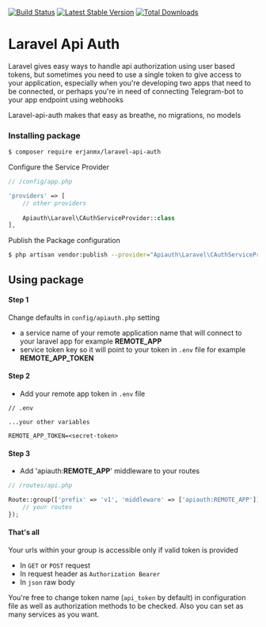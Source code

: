 <!--
  Title: Laravel API-Auth
  Description: Dead simple Laravel api authorization middleware
  Author: erjanmx
  -->
  
[![Build Status](https://travis-ci.org/erjanmx/laravel-api-auth.svg?branch=master)](https://travis-ci.org/erjanmx/laravel-api-auth)
[![Latest Stable Version](https://poser.pugx.org/erjanmx/laravel-api-auth/v/stable)](https://packagist.org/packages/erjanmx/laravel-api-auth) 
[![Total Downloads](https://poser.pugx.org/erjanmx/laravel-api-auth/downloads)](https://packagist.org/packages/erjanmx/laravel-api-auth)

# Laravel Api Auth

Laravel gives easy ways to handle api authorization using user based tokens, but sometimes you need to use a single token to give access to your application, especially when you're developing two apps that need to be connected, or perhaps you're in need of connecting Telegram-bot to your app endpoint using webhooks

Laravel-api-auth makes that easy as breathe, no migrations, no models

### Installing package

```bash
$ composer require erjanmx/laravel-api-auth
```

Configure the Service Provider

```php
// /config/app.php

'providers' => [
    // other providers
    
    Apiauth\Laravel\CAuthServiceProvider::class
],

```

Publish the Package configuration

```bash
$ php artisan vendor:publish --provider="Apiauth\Laravel\CAuthServiceProvider"
```


## Using package

#### Step 1

Change defaults in `config/apiauth.php` setting

- a service name of your remote application name that will connect to your laravel app for example **REMOTE_APP**
- service token key so it will point to your token in `.env` file for example **REMOTE_APP_TOKEN**

#### Step 2

- Add your remote app token in `.env` file
```
// .env

...your other variables

REMOTE_APP_TOKEN=<secret-token>
```

#### Step 3

- Add 'apiauth:**REMOTE_APP**' middleware to your routes
```php
// /routes/api.php

Route::group(['prefix' => 'v1', 'middleware' => ['apiauth:REMOTE_APP']], function () {
    // your routes
});
```

#### That's all

Your urls within your group is accessible only if valid token is provided

- In `GET` or `POST` request
- In request header as `Authorization Bearer`
- In `json` raw body

You're free to change token name (`api_token` by default) in configuration file as well as
authorization methods to be checked. 
Also you can set as many services as you want.
